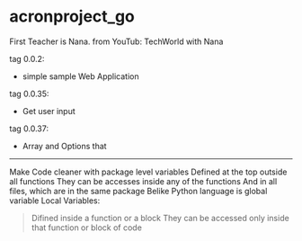 # acronproject_go

First Teacher is Nana. from YouTub: TechWorld with Nana



tag 0.0.2:
- simple sample Web Application

tag 0.0.35:
- Get user input

tag 0.0.37:
- Array and Options that


_________________________________________________________________
Make Code cleaner with
package level variables
Defined at the top outside all functions
They can be accesses inside any of the functions
And in all files, which are in the same package
Belike Python language is global variable
Local Variables:
> Difined inside a function or a block
> They can be accessed only inside that function or block of code
